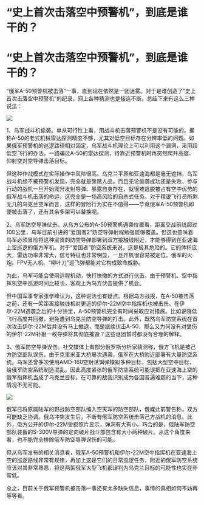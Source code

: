 # “史上首次击落空中预警机”，到底是谁干的？

# “史上首次击落空中预警机”，到底是谁干的？

“俄军A-50预警机被击落”一事，直到现在依然是一团迷雾。对于是谁创造了“史上首次击落空中预警机”的纪录，网上各种猜测也是接连不断。总结下来有这么三种说法：

![](https://inews.gtimg.com/om_bt/OnKSsE_osuda_06Ibv6CmIfJZzMjn2illTvvkflrSwWDUAA/1000)

1、乌军战斗机偷袭。单从可行性上看，用战斗机击落预警机不是没有可能的。据称A-50的老式机械雷达探测精度不够，尤其对低空目标存在分辨率低的问题。如果俄军预警机的巡逻路径相对固定，乌军战斗机理论上可以利用这个漏洞，采用超低空飞行的办法，一路骗过A-50的雷达探测，待靠近预警机时再突然爬升高度、仰射空对空导弹击落目标。

但这种作战模式在实际操作中风险很高。乌克兰平原和亚速海都是毫无遮挡，乌军战斗机想不被预警机发现，完全就是靠赌人品。而且无论偷袭成功还是失败，参与行动的战机一旦开始爬升发射导弹、暴露自身存在，就很难逃脱被占有空中优势的俄军战斗机击落的命运，这完全是一场高风险的自杀式任务。对于精锐飞行员所剩无几的乌克兰空军而言，这样的冒险行为实在不值得——毕竟俄军A-50预警机即便被击落了，还有其余多架可以替换呢。

2、乌军防空导弹伏击。从乌方公布的A-50预警机遇袭位置看，距离交战前线超过100公里，乌军目前引进的“爱国者2”防空导弹射程勉强能够覆盖。但这也意味着乌军必须冒险将这种宝贵的防空导弹部署到双方接触线附近，才能够得到在亚速海上空巡逻的俄方军机。对于“爱国者”防空系统来说，这是极其危险的。它的体积庞大，雷达功率非常大，信号特征也非常明显，一旦开机很容易被定位。俄军的火炮、FPV无人机、“柳叶刀”巡飞弹都能对它构成致命威胁。

为此，乌军可能会使用远程机动，快打快撤的方式进行伏击。由于预警机、空中指挥机空中巡逻时间比较长，客观上为乌方伏击提供了机会。

但中国军事专家张学峰认为，这种说法也有疑点。根据乌方战报，在A-50被击落之前，还有一架距离接触线相对更近的伊尔-22M空中指挥机也被击伤。在伊尔-22M遇袭之后的十分钟里，A-50预警机完全有时间采取应对措施。比如说降低飞行高度并回撤，避免遭到乌克兰防空导弹的打击。此外，既然乌军防空系统在首次攻击伊尔-22M后并没有马上撤退，而是继续伏击A-50，那么又为何没有对受伤的伊尔-22M补射一枚导弹将其彻底摧毁？这些谜团暂时都没有合理的解释。

3、俄军防空导弹误伤。社交媒体上有部分俄罗斯分析家猜测称，俄方飞机是被己方防空部队误伤。由于克里米亚大桥屡次遇袭，俄军在大桥附近部署有大量防空系统。乌军还曾多次使用AMD-160空射诱饵弹模拟多种目标，包括大型空中目标，给俄军防空系统制造混乱。因此高度紧张的俄军防空系统可能误把在亚速海上空的俄军指挥机当成了乌克兰目标。在可靠的敌我识别成为各国普遍难题的当下，这种情况不无可能。

![](https://inews.gtimg.com/om_bt/OtyzsdeSsMBo1iJzGkl00ge3G3VIe54KfF6BD4eJSu7tkAA/1000)

俄军已将原属陆军的野战防空部队编入空天军的防空部队，俄媒此前警告称，双方可能缺乏协调。俄乌冲突发生后，不断有俄军防空系统击落己方战机的消息。此外，俄方公开的伊尔-22M受损照片显示，弹洞有大有小。巧合的是，俄陆军防空部队装备的S-300V导弹的定向破片战斗部包含有大小两种破片。从这个角度来看，也不能完全排除俄军防空导弹误伤的可能。

但从乌军发布的相关消息看，俄军A-50预警机和伊尔-22M空中指挥机在亚速海上空的巡逻路线非常有规律，再加上这是它们的日常巡逻任务，附近的俄军防空系统应该对其非常熟悉，将这两架俄军大型飞机都误判为乌克兰目标的可能性也实在非常低。

总之，目前关于俄军预警机被击落一事还有太多缺失信息，事情的真相如何不妨再等等看。


